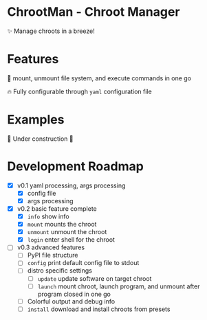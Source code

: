 # ChrootMan - Chroot Manager

✨ Manage chroots in a breeze! 

# Features

🚀 mount, unmount file system, and execute commands in one go

🔥 Fully configurable through `yaml` configuration file

# Examples

🚧 Under construction 🚧

# Development Roadmap

- [x] v0.1 yaml processing, args processing
  - [x] config file
  - [x] args processing
- [x] v0.2 basic feature complete
  - [x] `info` show info
  - [x] `mount` mounts the chroot
  - [x] `unmount` unmount the chroot
  - [x] `login` enter shell for the chroot
- [ ] v0.3 advanced features
  - [ ] PyPI file structure
  - [ ] `config` print default config file to stdout
  - [ ] distro specific settings
    - [ ] `update` update software on target chroot
    - [ ] `launch` mount chroot, launch program, and unmount after program closed in one go
  - [ ] Colorful output and debug info
  - [ ] `install` download and install chroots from presets
